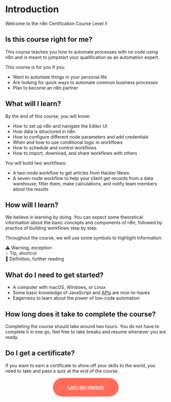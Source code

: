 # Introduction

Welcome to the n8n Certification Course Level I!

## Is this course right for me?

This course teaches you how to automate processes with no code using n8n and is meant to jumpstart your qualification as an automation expert.

This course is for you if you:
- Want to automate things in your personal life
- Are looking for quick ways to automate common business processes
- Plan to become an n8n partner

## What will I learn?

By the end of this course, you will know:

- How to set up n8n and navigate the Editor UI
- How data is structured in n8n
- How to configure different node parameters and add credentials
- When and how to use conditional logic in workflows
- How to schedule and control workflows
- How to import, download, and share workflows with others

You will build two workflows:

- A two-node workflow to get articles from Hacker News
- A seven-node workflow to help your client get records from a data warehouse, filter them, make calculations, and notify team members about the results

## How will I learn?

We believe in learning by doing. You can expect some theoretical information about the basic concepts and components of n8n, followed by practice of building workflows step by step.

Throughout the course, we will use some symbols to highlight information:<br/>

⚠️ Warning, exception<br/>
💡 Tip, shortcut<br/>
📖 Definition, further reading<br/>

## What do I need to get started?

- A computer with macOS, Windows, or Linux
- Some basic knowledge of JavaScript and [APIs](https://n8n.io/blog/what-are-apis-how-to-use-them-with-no-code/) are nice-to-haves
- Eagerness to learn about the power of low-code automation

## How long does it take to complete the course?

Completing the course should take around two hours. You do not have to complete it in one go, feel free to take breaks and resume whenever you are ready.

## Do I get a certificate?

If you want to earn a certificate to show off your skills to the world, you need to take and pass a quiz at the end of the course.

<div style="text-align:center;">
	<button style="font-weight: 600;padding: 20px 46px;border-radius: 30px;color: #fff;background-color: #ff6d5a;border-color: #ff6d5a;border: 1px solid #ff6d5a;font-size: 14px;"><a href="chapter-1.html" style="color: #fff;">Let’s get started!</a></button>
</div>
